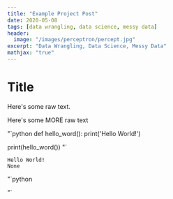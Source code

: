 ```yaml
---
title: "Example Project Post"
date: 2020-05-08
tags: [data wrangling, data science, messy data]
header:
  image: "/images/perceptron/percept.jpg"
excerpt: "Data Wrangling, Data Science, Messy Data"
mathjax: "true"
---
```


# Title

Here's some raw text.

Here's some MORE raw text


"`python
def hello_word():
    print('Hello World!')

print(hello_word())
"`

    Hello World!
    None



"`python

"`
